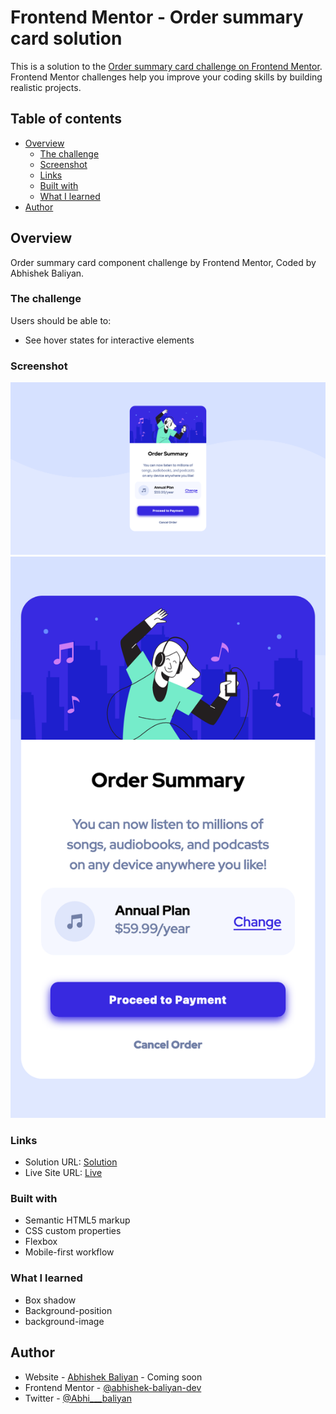 # Frontend Mentor - Order summary card solution

This is a solution to the [Order summary card challenge on Frontend Mentor](https://www.frontendmentor.io/challenges/order-summary-component-QlPmajDUj). Frontend Mentor challenges help you improve your coding skills by building realistic projects.

## Table of contents

- [Overview](#overview)
  - [The challenge](#the-challenge)
  - [Screenshot](#screenshot)
  - [Links](#links)
  - [Built with](#built-with)
  - [What I learned](#what-i-learned)
- [Author](#author)

## Overview

Order summary card component challenge by Frontend Mentor, Coded by Abhishek Baliyan.

### The challenge

Users should be able to:

- See hover states for interactive elements

### Screenshot

![Desktop View](./Screenshot-1.png)
![Mobile View](./Screenshot-2.png)

### Links

- Solution URL: [Solution](https://github.com/abhishek-baliyan-dev/Frontend-Mentor-Challenge-Order-summary-component)
- Live Site URL: [Live](https://abhishek-baliyan-dev.github.io/Frontend-Mentor-Challenge-Order-summary-component/)

### Built with

- Semantic HTML5 markup
- CSS custom properties
- Flexbox
- Mobile-first workflow

### What I learned

- Box shadow
- Background-position
- background-image

## Author

- Website - [Abhishek Baliyan](https://www.abhishekbaliyan.com) - Coming soon
- Frontend Mentor - [@abhishek-baliyan-dev](https://www.frontendmentor.io/profile/abhishek-baliyan-dev)
- Twitter - [@Abhi___baliyan](https://twitter.com/Abhi___baliyan)
